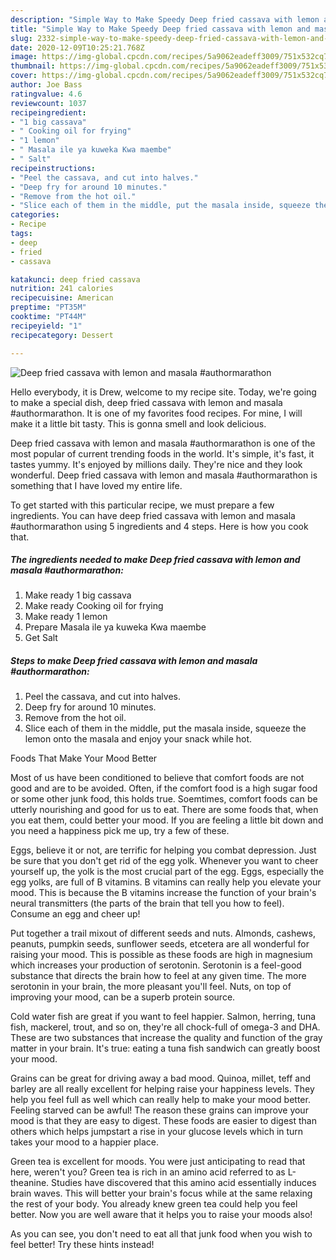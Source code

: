 ```yaml
---
description: "Simple Way to Make Speedy Deep fried cassava with lemon and masala #authormarathon"
title: "Simple Way to Make Speedy Deep fried cassava with lemon and masala #authormarathon"
slug: 2332-simple-way-to-make-speedy-deep-fried-cassava-with-lemon-and-masala-authormarathon
date: 2020-12-09T10:25:21.768Z
image: https://img-global.cpcdn.com/recipes/5a9062eadeff3009/751x532cq70/deep-fried-cassava-with-lemon-and-masala-authormarathon-recipe-main-photo.jpg
thumbnail: https://img-global.cpcdn.com/recipes/5a9062eadeff3009/751x532cq70/deep-fried-cassava-with-lemon-and-masala-authormarathon-recipe-main-photo.jpg
cover: https://img-global.cpcdn.com/recipes/5a9062eadeff3009/751x532cq70/deep-fried-cassava-with-lemon-and-masala-authormarathon-recipe-main-photo.jpg
author: Joe Bass
ratingvalue: 4.6
reviewcount: 1037
recipeingredient:
- "1 big cassava"
- " Cooking oil for frying"
- "1 lemon"
- " Masala ile ya kuweka Kwa maembe"
- " Salt"
recipeinstructions:
- "Peel the cassava, and cut into halves."
- "Deep fry for around 10 minutes."
- "Remove from the hot oil."
- "Slice each of them in the middle, put the masala inside, squeeze the lemon onto the masala and enjoy your snack while hot."
categories:
- Recipe
tags:
- deep
- fried
- cassava

katakunci: deep fried cassava 
nutrition: 241 calories
recipecuisine: American
preptime: "PT35M"
cooktime: "PT44M"
recipeyield: "1"
recipecategory: Dessert

---
```



![Deep fried cassava with lemon and masala #authormarathon](https://img-global.cpcdn.com/recipes/5a9062eadeff3009/751x532cq70/deep-fried-cassava-with-lemon-and-masala-authormarathon-recipe-main-photo.jpg)

Hello everybody, it is Drew, welcome to my recipe site. Today, we're going to make a special dish, deep fried cassava with lemon and masala #authormarathon. It is one of my favorites food recipes. For mine, I will make it a little bit tasty. This is gonna smell and look delicious.

Deep fried cassava with lemon and masala #authormarathon is one of the most popular of current trending foods in the world. It's simple, it's fast, it tastes yummy. It's enjoyed by millions daily. They're nice and they look wonderful. Deep fried cassava with lemon and masala #authormarathon is something that I have loved my entire life.




To get started with this particular recipe, we must prepare a few ingredients. You can have deep fried cassava with lemon and masala #authormarathon using 5 ingredients and 4 steps. Here is how you cook that.

<!--inarticleads1-->

##### The ingredients needed to make Deep fried cassava with lemon and masala #authormarathon:

1. Make ready 1 big cassava
1. Make ready  Cooking oil for frying
1. Make ready 1 lemon
1. Prepare  Masala ile ya kuweka Kwa maembe
1. Get  Salt




<!--inarticleads2-->

##### Steps to make Deep fried cassava with lemon and masala #authormarathon:

1. Peel the cassava, and cut into halves.
1. Deep fry for around 10 minutes.
1. Remove from the hot oil.
1. Slice each of them in the middle, put the masala inside, squeeze the lemon onto the masala and enjoy your snack while hot.




Foods That Make Your Mood Better


Most of us have been conditioned to believe that comfort foods are not good and are to be avoided. Often, if the comfort food is a high sugar food or some other junk food, this holds true. Soemtimes, comfort foods can be utterly nourishing and good for us to eat. There are some foods that, when you eat them, could better your mood. If you are feeling a little bit down and you need a happiness pick me up, try a few of these.

Eggs, believe it or not, are terrific for helping you combat depression. Just be sure that you don't get rid of the egg yolk. Whenever you want to cheer yourself up, the yolk is the most crucial part of the egg. Eggs, especially the egg yolks, are full of B vitamins. B vitamins can really help you elevate your mood. This is because the B vitamins increase the function of your brain's neural transmitters (the parts of the brain that tell you how to feel). Consume an egg and cheer up!

Put together a trail mixout of different seeds and nuts. Almonds, cashews, peanuts, pumpkin seeds, sunflower seeds, etcetera are all wonderful for raising your mood. This is possible as these foods are high in magnesium which increases your production of serotonin. Serotonin is a feel-good substance that directs the brain how to feel at any given time. The more serotonin in your brain, the more pleasant you'll feel. Nuts, on top of improving your mood, can be a superb protein source.

Cold water fish are great if you want to feel happier. Salmon, herring, tuna fish, mackerel, trout, and so on, they're all chock-full of omega-3 and DHA. These are two substances that increase the quality and function of the gray matter in your brain. It's true: eating a tuna fish sandwich can greatly boost your mood. 

Grains can be great for driving away a bad mood. Quinoa, millet, teff and barley are all really excellent for helping raise your happiness levels. They help you feel full as well which can really help to make your mood better. Feeling starved can be awful! The reason these grains can improve your mood is that they are easy to digest. These foods are easier to digest than others which helps jumpstart a rise in your glucose levels which in turn takes your mood to a happier place.

Green tea is excellent for moods. You were just anticipating to read that here, weren't you? Green tea is rich in an amino acid referred to as L-theanine. Studies have discovered that this amino acid essentially induces brain waves. This will better your brain's focus while at the same relaxing the rest of your body. You already knew green tea could help you feel better. Now you are well aware that it helps you to raise your moods also!

As you can see, you don't need to eat all that junk food when you wish to feel better! Try  these hints  instead!

